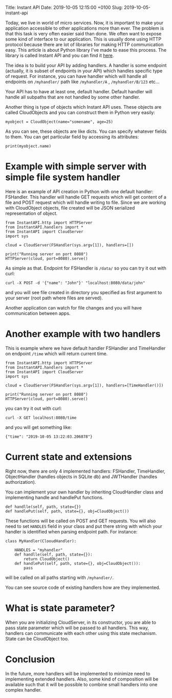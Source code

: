 Title: Instant API
Date: 2019-10-05 12:15:00 +0100
Slug: 2019-10-05-instant-api



Today, we live in world of micro services. Now, it is important to make your application accessible to other applications more than ever. The problem is that this task is 
very often easier said than done. We often want to expose some kind of interface to our application. This is usually done using HTTP protocol because there are lot of libraries 
for making HTTP communication easy. This article is about Python library I've made to ease this process. The library is called Instant API and you can find it [here](https://gitlab.com/fantastic001/InstantAPI). 

The idea is to build your API by adding handlers. A handler is some endpoint (actually, it is subset of endpoints in your API) which handles specific type of request. For instance, you can have handler which will handle all endpoints on `/myhandler/` path like `/myhandler/A` , `/myhandler/B/123` etc...

Your API has to have at least one, default handler. Default handler will handle all subpaths that are not handled by some other handler. 

Another thing is type of objects which Instant API uses. These objects are called CloudObjects and you can construct them in Python very easily: 

	myobject = CloudObject(name="somename", age=25)

As you can see, these objects are like dicts. You can specify whatever fields to them. You can get particular field by accessing its attributes:

	print(myobject.name)



Example with simple server with simple file system handler
==========================================================

Here is an example of API creation in Python with one default handler: FSHandler. This handler will handle GET requests which will get content of a file and POST request which will handle writing to file. Since we are working with CloudObject objects, file created will be JSON serialized representation of object.

	from InstantAPI.http import HTTPServer
	from InsttantAPI.handlers import *
	from InstantAPI import CloudServer
	import sys
	
	cloud = CloudServer(FSHandler(sys.argv[1]), handlers=[])
	
	print("Running server on port 8080")
	HTTPServer(cloud, port=8080).serve()

As simple as that. Endpoint for FSHandler is `/data/` so you can try it out with curl: 

	curl -X POST -d '{"name": "John"}' "localhost:8080/data/john"

and you will see file created in directory you specified as first argument to your server (root path where files are served).

Another application can watch for file changes and you will have communication between apps. 

Another example with two handlers
===================================

This is example where we have default handler FSHandler and TimeHandler on endpoint `/time` which will return current time. 


	from InstantAPI.http import HTTPServer
	from InsttantAPI.handlers import *
	from InstantAPI import CloudServer
	import sys
	
	cloud = CloudServer(FSHandler(sys.argv[1]), handlers=[TimeHandler()])
	
	print("Running server on port 8080")
	HTTPServer(cloud, port=8080).serve()

you can try it out with curl:

	curl -X GET localhost:8080/time

and you will get something like:

	{"time": "2019-10-05 13:22:03.206878"}

Current state and extensions
==============

Right now, there are only 4 implemented handlers: FSHandler, TimeHandler, ObjectHandler (handles objects in SQLite db) and JWTHandler (handles authorization). 


You can implement your own handler by inheriting CloudHandler class and implementing handle and handlePut functions. 

	def handlle(self, path, state={})
	def handlePut(self, path, state={}, obj=CloudObject())

These functions will be called on POST and GET requests. You will also need to set `HANDLES` field in your class and put there string with which your handler is 
identified when parsing endpoint path. For instance:

	class MyHandler(ClooudHandler):
		
		HANDLES = "myhandler"
		def handlle(self, path, state={}):
			return CloudObject()
		def handlePut(self, path, state={}, obj=CloudObject()):
			pass

will be called on all paths starting with `/myhandler/`.

You can see source code of existing handlers how are they implemented.

What is state parameter?
========================

When you are initializing CloudServer, in its constructor, you are able to pass state parameter which will be passed to all handlers. This way, handlers can communicate 
with each other using this state mechanism. State can be CloudObject too.

Conclusion
===========

In the future, more handlers will be implemented to minimize need to implementing extended handlers. Also, some kind of composition will be available such that it will be possible to combine small handlers into one complex handler.
